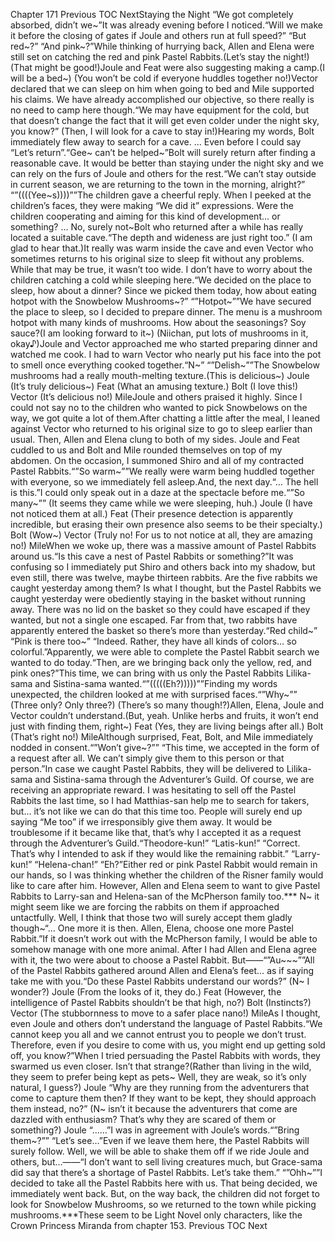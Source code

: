 Chapter 171 Previous TOC NextStaying the Night “We got completely absorbed, didn’t we~”It was already evening before I noticed.“Will we make it before the closing of gates if Joule and others run at full speed?” “But red~?” “And pink~?”While thinking of hurrying back, Allen and Elena were still set on catching the red and pink Pastel Rabbits.(Let’s stay the night!) (That might be good!)Joule and Feat were also suggesting making a camp.(I will be a bed~) (You won’t be cold if everyone huddles together no!)Vector declared that we can sleep on him when going to bed and Mile supported his claims. We have already accomplished our objective, so there really is no need to camp here though.“We may have equipment for the cold, but that doesn’t change the fact that it will get even colder under the night sky, you know?” (Then, I will look for a cave to stay in!)Hearing my words, Bolt immediately flew away to search for a cave. … Even before I could say “Let’s return”.“Gee~ can’t be helped~”Bolt will surely return after finding a reasonable cave. It would be better than staying under the night sky and we can rely on the furs of Joule and others for the rest.“We can’t stay outside in current season, we are returning to the town in the morning, alright?” “”((((Yee~s))))””The children gave a cheerful reply. When I peeked at the children’s faces, they were making “We did it” expressions. Were the children cooperating and aiming for this kind of development… or something? … No, surely not~Bolt who returned after a while has really located a suitable cave.“The depth and wideness are just right too.” (I am glad to hear that.)It really was warm inside the cave and even Vector who sometimes returns to his original size to sleep fit without any problems. While that may be true, it wasn’t too wide. I don’t have to worry about the children catching a cold while sleeping here.“We decided on the place to sleep, how about a dinner? Since we picked them today, how about eating hotpot with the Snowbelow Mushrooms~?” “”Hotpot~””We have secured the place to sleep, so I decided to prepare dinner. The menu is a mushroom hotpot with many kinds of mushrooms. How about the seasonings? Soy sauce?(I am looking forward to it~) (Niichan, put lots of mushrooms in it, okay♪)Joule and Vector approached me who started preparing dinner and watched me cook. I had to warn Vector who nearly put his face into the pot to smell once everything cooked together.“N~” “”Delish~””The Snowbelow mushrooms had a really mouth-melting texture.(This is delicious~) Joule (It’s truly delicious~) Feat (What an amusing texture.) Bolt (I love this!) Vector (It’s delicious no!) MileJoule and others praised it highly. Since I could not say no to the children who wanted to pick Snowbelows on the way, we got quite a lot of them.After chatting a little after the meal, I leaned against Vector who returned to his original size to go to sleep earlier than usual. Then, Allen and Elena clung to both of my sides. Joule and Feat cuddled to us and Bolt and Mile rounded themselves on top of my abdomen. On the occasion, I summoned Shiro and all of my contracted Pastel Rabbits.“”So warm~””We really were warm being huddled together with everyone, so we immediately fell asleep.And, the next day.“… The hell is this.”I could only speak out in a daze at the spectacle before me.“”So many~”” (It seems they came while we were sleeping, huh.) Joule (I have not noticed them at all.) Feat (Their presence detection is apparently incredible, but erasing their own presence also seems to be their specialty.) Bolt (Wow~) Vector (Truly no! For us to not notice at all, they are amazing no!) MileWhen we woke up, there was a massive amount of Pastel Rabbits around us.“Is this cave a nest of Pastel Rabbits or something?”It was confusing so I immediately put Shiro and others back into my shadow, but even still, there was twelve, maybe thirteen rabbits. Are the five rabbits we caught yesterday among them? Is what I thought, but the Pastel Rabbits we caught yesterday were obediently staying in the basket without running away. There was no lid on the basket so they could have escaped if they wanted, but not a single one escaped. Far from that, two rabbits have apparently entered the basket so there’s more than yesterday.“Red child~” “Pink is there too~” “Indeed. Rather, they have all kinds of colors… so colorful.”Apparently, we were able to complete the Pastel Rabbit search we wanted to do today.“Then, are we bringing back only the yellow, red, and pink ones?”This time, we can bring with us only the Pastel Rabbits Lilika-sama and Sistina-sama wanted.“”(((((Eh?)))))””Finding my words unexpected, the children looked at me with surprised faces.“”Why~”” (Three only? Only three?) (There’s so many though!?)Allen, Elena, Joule and Vector couldn’t understand.(But, yeah. Unlike herbs and fruits, it won’t end just with finding them, right~) Feat (Yes, they are living beings after all.) Bolt (That’s right no!) MileAlthough surprised, Feat, Bolt, and Mile immediately nodded in consent.“”Won’t give~?”” “This time, we accepted in the form of a request after all. We can’t simply give them to this person or that person.”In case we caught Pastel Rabbits, they will be delivered to Lilika-sama and Sistina-sama through the Adventurer’s Guild. Of course, we are receiving an appropriate reward. I was hesitating to sell off the Pastel Rabbits the last time, so I had Matthias-san help me to search for takers, but… it’s not like we can do that this time too. People will surely end up saying “Me too” if we irresponsibly give them away. It would be troublesome if it became like that, that’s why I accepted it as a request through the Adventurer’s Guild.“Theodore-kun!” “Latis-kun!” “Correct. That’s why I intended to ask if they would like the remaining rabbit.” “Larry-kun!” “Helena-chan!” “Eh?”Either red or pink Pastel Rabbit would remain in our hands, so I was thinking whether the children of the Risner family would like to care after him. However, Allen and Elena seem to want to give Pastel Rabbits to Larry-san and Helena-san of the McPherson family too.*** N~ it might seem like we are forcing the rabbits on them if approached untactfully. Well, I think that those two will surely accept them gladly though~“… One more it is then. Allen, Elena, choose one more Pastel Rabbit.”If it doesn’t work out with the McPherson family, I would be able to somehow manage with one more animal. After I had Allen and Elena agree with it, the two were about to choose a Pastel Rabbit. But——“”Au~~~””All of the Pastel Rabbits gathered around Allen and Elena’s feet… as if saying take me with you.“Do these Pastel Rabbits understand our words?” (N~ I wonder?) Joule (From the looks of it, they do.) Feat (However, the intelligence of Pastel Rabbits shouldn’t be that high, no?) Bolt (Instincts?) Vector (The stubbornness to move to a safer place nano!) MileAs I thought, even Joule and others don’t understand the language of Pastel Rabbits.“We cannot keep you all and we cannot entrust you to people we don’t trust. Therefore, even if you desire to come with us, you might end up getting sold off, you know?”When I tried persuading the Pastel Rabbits with words, they swarmed us even closer. Isn’t that strange?(Rather than living in the wild, they seem to prefer being kept as pets~ Well, they are weak, so it’s only natural, I guess?) Joule “Why are they running from the adventurers that come to capture them then? If they want to be kept, they should approach them instead, no?” (N~ isn’t it because the adventurers that come are dazzled with enthusiasm? That’s why they are scared of them or something?) Joule “……”I was in agreement with Joule’s words.“”Bring them~?”” “Let’s see…”Even if we leave them here, the Pastel Rabbits will surely follow. Well, we will be able to shake them off if we ride Joule and others, but…——“I don’t want to sell living creatures much, but Grace-sama did say that there’s a shortage of Pastel Rabbits. Let’s take them.” “”Ohh~””I decided to take all the Pastel Rabbits here with us. That being decided, we immediately went back. But, on the way back, the children did not forget to look for Snowbelow Mushrooms, so we returned to the town while picking mushrooms.***These seem to be Light Novel only characters, like the Crown Princess Miranda from chapter 153. Previous TOC Next